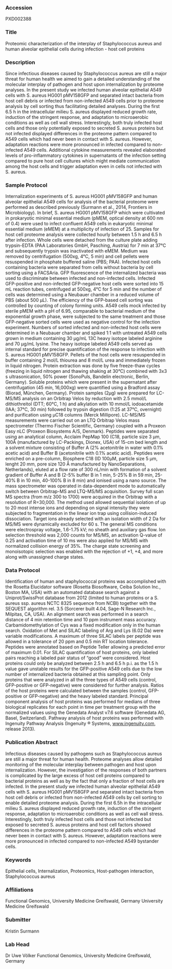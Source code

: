 ### Accession
PXD002388

### Title
Proteomic characterization of the interplay of Staphylococcus aureus and human alveolar epithelial cells during infection - host cell proteins

### Description
Since infectious diseases caused by Staphylococcus aureus are still a major threat for human health we aimed to gain a detailed understanding of the molecular interplay of pathogen and host upon internalization by proteome analyses. In the present study we infected human alveolar epithelial A549 cells with S. aureus HG001 pMV158GFP and separated intact bacteria from host cell debris or infected from non-infected A549 cells prior to proteome analysis by cell sorting thus facilitating detailed analyses. During the first 6.5 h in the intracellular milieu S. aureus displayed reduced growth rate, induction of the stringent response, and adaptation to microaerobic conditions as well as cell wall stress. Interestingly, both truly infected host cells and those only potentially exposed to secreted S. aureus proteins but not infected displayed differences in the proteome pattern compared to A549 cells which had never been in contact with S. aureus. However, adaptation reactions were more pronounced in infected compared to non-infected A549 cells. Additional cytokine measurements revealed elaborated levels of pro-inflammatory cytokines in supernatants of the infection setting compared to pure host cell cultures which might mediate communication among the host cells and trigger adaptation even in cells not infected with S. aureus.

### Sample Protocol
Internalization experiments of S. aureus HG001 pMV158GFP and human alveolar epithelial A549 cells for analysis of the bacterial proteome were performed as described previously (Surmann et al., 2014, Frontiers in Microbiology). In brief, S. aureus HG001 pMV158GFP which were cultivated in prokaryotic minimal essential medium (pMEM, optical density at 600 nm of 0.4) were used to infect confluent A549 cells in eukaryotic minimal essential medium (eMEM) at a multiplicity of infection of 25. Samples for host cell proteome analysis were collected hourly between 1.5 h and 6.5 h after infection. Whole cells were detached from the culture plate adding trypsin-EDTA (PAA Laboratories GmbH, Pasching, Austria) for 7 min at 37°C and subsequently trypsin was inactivated with eMEM. Medium was removed by centrifugation (500xg, 4°C, 5 min) and cell pellets were resuspended in phosphate buffered saline (PBS; PAA). Infected host cells containing bacteria were separated from cells without bacteria by cell sorting using a FACSAria. GFP fluorescence of the internalized bacteria was used to discriminate between infected and non-infected cells. Infected GFP-positive and non-infected GFP-negative host cells were sorted into 15 mL reaction tubes, centrifuged at 500xg, 4°C for 5 min and the number of cells was determined using a Neubauer chamber in a reduced volume of PBS (about 500 µL). The efficiency of the GFP-based cell sorting was controlled by counting of colony forming units.  A549 cells mock infected by sterile pMEM with a pH of 6.95, comparable to bacterial medium of the exponential growth phase, were subjected to the same treatment and those GFP-negative sorted cells were used as negative control for the infection experiment. Numbers of sorted infected and non-infected host cells were determined in a Neubauer chamber and spiked 1:1 with untreated A549 cells grown in medium containing 30 µg/mL 13C heavy isotope labeled arginine and 70 µg/mL lysine. The heavy isotope labeled A549 cells served as internal standard for precise quantification of the response to infection with S. aureus HG001 pMV158GFP. Pellets of the host cells were resuspended in buffer containing 2 mol/L thiourea and 8 mol/L urea and immediately frozen in liquid nitrogen. Protein extraction was done by five freeze-thaw cycles (freezing in liquid nitrogen and thawing shaking at 30°C) combined with 3x3 s ultrasonication, 50% power (SonoPuls, Bandelin electronic, Berlin, Germany). Soluble proteins which were present in the supernatant after centrifugation (45 min, 16,000xg) were quantified using a Bradford assay (Biorad, München, Germany). Protein samples (2µg) were prepared for LC-MS/MS analysis on an Orbitrap Velos by reduction with 2.5 mmol/L dithiothreitol (DTT; 60°C, 1 h) and alkylation with 10 mmol/L iodoacetamide (IAA; 37°C, 30 min) followed by trypsin digestion (1:25 at 37°C, overnight) and purification using µC18 columns (Merck Millipore). LC-MS/MS measurements were carried out on an LTQ Orbitrap Velos mass spectrometer (Thermo Fischer Scientific, Germany) coupled with a Proxeon Easy nLC (Proxeon Biosystems A/S, Denmark). Peptides were separated using an analytical column, Acclaim PepMap 100 (C18, particle size 3 μm, 100Å (manufactured by LC-Packings, Dionex, USA) of 15-cm bed length and a solvent mixture consisting of Buffer A (2% acetonitrile in water with 0.1% acetic acid) and Buffer B (acetonitrile with 0.1% acetic acid). Peptides were enriched on a pre-column, Biosphere C18 (ID 100µM, particle size 5 µm, lenght 20 mm, pore size 120 Å manufactured by NanoSeparations, Netherlands), eluted at a flow rate of 300 nL/min with formation of a solvent gradient of Buffer A and B (2-5% buffer B in 1 min, 5-25% B in 59 min, 25-40% B in 10 min, 40-100% B in 8 min) and ionised using a nano source. The mass spectrometer was operated in data-dependent mode to automatically switch between Orbitrap-MS and LTQ-MS/MS acquisition. Survey full scan MS spectra (from m/z 300 to 1700) were acquired in the Orbitrap with a resolution of R=30,000. The method used allowed sequential isolation of up to 20 most intense ions and depending on signal intensity they were subjected to fragmentation in the linear ion trap using collision-induced dissociation. Target ions already selected with an isolation width of 2 Da for MS/MS were dynamically excluded for 60 s. The general MS conditions were electrospray voltage, 1.6-1.75 kV; no sheath and auxiliary gas flow. Ion selection threshold was 2,000 counts for MS/MS, an activation Q-value of 0.25 and activation time of 10 ms were also applied for MS/MS with normalized collision energy of 35%. The charge state screening and monoisotopic selection was enabled with the rejection of +1, +4, and more along with unassigned charge states.

### Data Protocol
Identification of human and staphylococcal proteins was accomplished with the Rosetta Elucidator software (Rosetta Biosoftware, Ceiba Solution Inc., Boston MA, USA) with an automated database search against a Uniprot/SwissProt database from 2012 (limited to human proteins or a S. aureus ssp. aureus NCTC 8325 sequence from NCBI) together with the SEQUEST algorithm rel. 3.5 (Sorcerer built 4.04, Sage-N Research Inc., Milpitas, CA, USA). An alignment search was performed in a search distance of 4 min retention time and 10 ppm instrument mass accuracy. Carbamidomethylation of Cys was a fixed modification only in the human search. Oxidation of Met and SILAC labeling of Arg and Lys (6.02 Da) were variable modifications. A maximum of three SILAC labels per peptide was allowed in a tolerance of 20 ppm and 0.5 min RT location tolerance. Peptides were annotated based on Peptide Teller allowing a predicted error of maximum 0.01.  For SILAC quantification of host proteins, only labeled pairs reaching a labeled pair status of “good” were considered. Host proteins could only be analyzed between 2.5 h and 6.5 h p.i. as the 1.5 h value gave unstable results for the GFP-positive A549 cells due to the low number of internalized bacteria obtained at this sampling point. Only proteins that were analyzed in all the three types of A549 cells (control, GFP-positive or GFP-negative) were considered for further analysis. Ratios of the host proteins were calculated between the samples (control, GFP-positive or GFP-negative) and the heavy labeled standard. Principal component analysis of host proteins was performed for medians of three biological replicates for each point in time per treatment group with the normalized values using the Genedata Analyst v7.6 software (Genedata AG, Basel, Switzerland). Pathway analysis of host proteins was performed with Ingenuity Pathway Analysis (Ingenuity ® Systems, www.ingenuity.com, release 2013).

### Publication Abstract
Infectious diseases caused by pathogens such as Staphylococcus aureus are still a major threat for human health. Proteome analyses allow detailed monitoring of the molecular interplay between pathogen and host upon internalization. However, the investigation of the responses of both partners is complicated by the large excess of host cell proteins compared to bacterial proteins as well as by the fact that only a fraction of host cells are infected. In the present study we infected human alveolar epithelial A549 cells with S. aureus HG001 pMV158GFP and separated intact bacteria from host cell debris or infected from non-infected A549 cells by cell sorting to enable detailed proteome analysis. During the first 6.5h in the intracellular milieu S. aureus displayed reduced growth rate, induction of the stringent response, adaptation to microaerobic conditions as well as cell wall stress. Interestingly, both truly infected host cells and those not infected but exposed to secreted S. aureus proteins and host cell factors showed differences in the proteome pattern compared to A549 cells which had never been in contact with S. aureus. However, adaptation reactions were more pronounced in infected compared to non-infected A549 bystander cells.

### Keywords
Epithelial cells, Internalization, Proteomics, Host-pathogen interaction, Staphylococcus aureus

### Affiliations
Functional Genomics, University Medicine Greifswald, Germany
University Medicine Greifswald

### Submitter
Kristin Surmann

### Lab Head
Dr Uwe Völker
Functional Genomics, University Medicine Greifswald, Germany



